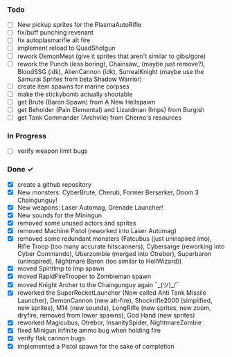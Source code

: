 ### Todo

- [ ] New pickup sprites for the PlasmaAutoRifle  
- [ ] fix/buff punching revenant  
- [ ] fix autoplasmarifle alt fire  
- [ ] implement reload to QuadShotgun  
- [ ] rework DemonMeat (give it sprites that aren't similar to gibs/gore)  
- [ ] rework the Punch (less boring), Chainsaw_ (maybe just remove?), BloodSSG (idk), AlienCannon (idk), SurrealKnight (maybe use the Samurai Sprites from beta Shadow Warrior)
- [ ] create item spawns for marine corpses  
- [ ] make the stickybomb actually shootable
- [ ] get Brute (Baron Spawn) from A New Hellspawn  
- [ ] get Beholder (Pain Elemental) and Lizardman (Imps) from Burgish
- [ ] get Tank Commander (Archvile) from Cherno's resources  

### In Progress  
- [ ] verify weapon limit bugs

### Done ✓

- [x] create a github repository  
- [x] New monsters: CyberBrute, Cherub, Former Berserker, Doom 3 Chaingunguy!  
- [x] New weapons: Laser Automag, Grenade Launcher!
- [x] New sounds for the Miningun
- [x] removed some unused actors and sprites
- [x] removed Machine Pistol (reworked into Laser Automag)
- [x] removed some redundant monsters (Fatcubus (just uninspired imo), Rifle Troop (too many accurate hitscanners), Cybersarge (reworking into Cyber Commando), Uberzombie (merged into Otrebor), Superbaron (uninspired), Nightmare Baron (too similar to HellWizard))
- [x] moved SpiritImp to Imp spawn
- [x] moved RapidFireTrooper to Zombieman spawn
- [x] moved Knight Archer to the Chaingunguy again ¯\_(ツ)_/¯ 
- [x] reworked the SuperRocketLauncher (Now called Anti Tank Missile Launcher), DemonCannon (new alt-fire), Shockrifle2000 (simplified, new sprites), M14 (new sounds), LongRifle (new sprites, new zoom, dryfire, removed from lower spawns), God Hand (new sprites)
- [x] reworked Magicubus, Otrebor, InsanitySpider, NightmareZombie
- [x] fixed Minigun infinite ammo bug when holding fire
- [x] verify flak cannon bugs  
- [x] implemented a Pistol spawn for the sake of completion  
